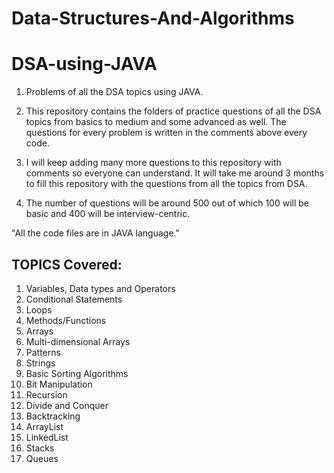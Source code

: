 # Data-Structures-And-Algorithms
# DSA-using-JAVA


1. Problems of all the DSA topics using JAVA.

2. This repository contains the folders of practice questions of all the DSA topics from basics to medium and some advanced as well. The questions for every problem 
   is written in the comments above every code.

3. I will keep adding many more questions to this repository with comments so everyone can understand. It will take me around 3 months to fill this repository with 
   the questions from all the topics from DSA.

4. The number of questions will be around 500 out of which 100 will be basic and 400 will be interview-centric.







"All the code files are in JAVA language."

## TOPICS Covered:
1. Variables, Data types and Operators
2. Conditional Statements
3. Loops
4. Methods/Functions
5. Arrays
6. Multi-dimensional Arrays
7. Patterns
8. Strings
9. Basic Sorting Algorithms
10. Bit Manipulation
11. Recursion
12. Divide and Conquer
13. Backtracking
14. ArrayList
14. LinkedList
15. Stacks
16. Queues
